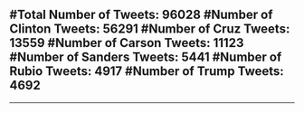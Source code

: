 #Total Number of Tweets: 96028 
#Number of Clinton Tweets: 56291
#Number of Cruz Tweets: 13559
#Number of Carson Tweets: 11123
#Number of Sanders Tweets: 5441
#Number of Rubio Tweets: 4917
#Number of Trump Tweets: 4692
---
---
